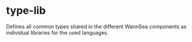 # type-lib
Defines all common types shared in the different WannSea components as individual libraries for the used languages.
